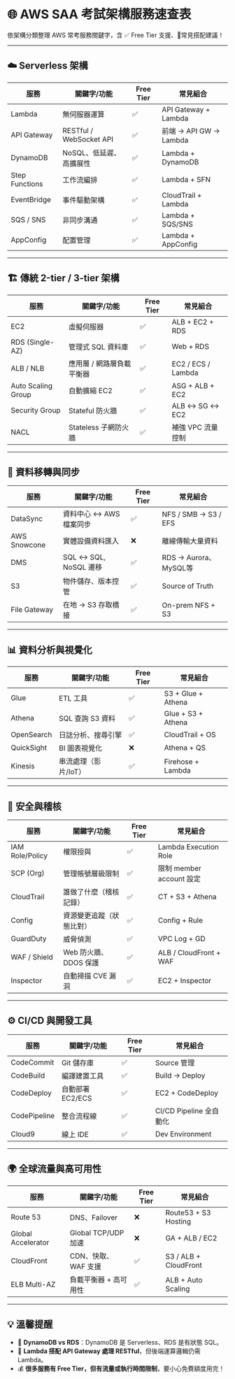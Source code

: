 # 🌐 AWS SAA 考試架構服務速查表

依架構分類整理 AWS 常考服務關鍵字，含 ✅ Free Tier 支援、🔗常見搭配建議！

---

## ☁️ Serverless 架構

| 服務              | 關鍵字/功能            | Free Tier | 常見組合                |
|-------------------|------------------------|-----------|-------------------------|
| Lambda            | 無伺服器運算            | ✅        | API Gateway + Lambda   |
| API Gateway       | RESTful / WebSocket API | ✅        | 前端 → API GW → Lambda |
| DynamoDB          | NoSQL、低延遲、高擴展性  | ✅        | Lambda + DynamoDB      |
| Step Functions    | 工作流編排              | ✅        | Lambda + SFN           |
| EventBridge       | 事件驅動架構              | ✅        | CloudTrail + Lambda    |
| SQS / SNS         | 非同步溝通              | ✅        | Lambda + SQS/SNS       |
| AppConfig         | 配置管理                | ✅        | Lambda + AppConfig     |

---

## 🏗️ 傳統 2-tier / 3-tier 架構

| 服務              | 關鍵字/功能              | Free Tier | 常見組合                   |
|-------------------|--------------------------|-----------|----------------------------|
| EC2               | 虛擬伺服器                | ✅        | ALB + EC2 + RDS           |
| RDS (Single-AZ)   | 管理式 SQL 資料庫         | ✅        | Web + RDS                 |
| ALB / NLB         | 應用層 / 網路層負載平衡器  | ✅        | EC2 / ECS / Lambda        |
| Auto Scaling Group| 自動擴縮 EC2              | ✅        | ASG + ALB + EC2           |
| Security Group    | Stateful 防火牆           | ✅        | ALB ↔ SG ↔ EC2            |
| NACL              | Stateless 子網防火牆       | ✅        | 補強 VPC 流量控制         |

---

## 🔄 資料移轉與同步

| 服務              | 關鍵字/功能              | Free Tier | 常見組合                   |
|-------------------|--------------------------|-----------|----------------------------|
| DataSync          | 資料中心 ↔ AWS 檔案同步    | ✅        | NFS / SMB → S3 / EFS      |
| AWS Snowcone      | 實體設備資料匯入          | ❌        | 離線傳輸大量資料           |
| DMS               | SQL ↔ SQL, NoSQL 遷移     | ✅        | RDS → Aurora、MySQL等     |
| S3                | 物件儲存、版本控管         | ✅        | Source of Truth           |
| File Gateway      | 在地 → S3 存取橋接         | ✅        | On-prem NFS + S3          |

---

## 📊 資料分析與視覺化

| 服務              | 關鍵字/功能              | Free Tier | 常見組合                   |
|-------------------|--------------------------|-----------|----------------------------|
| Glue              | ETL 工具                 | ✅        | S3 + Glue + Athena        |
| Athena            | SQL 查詢 S3 資料          | ✅        | Glue + S3 + Athena        |
| OpenSearch        | 日誌分析、搜尋引擎        | ✅        | CloudTrail + OS          |
| QuickSight        | BI 圖表視覺化              | ❌        | Athena + QS              |
| Kinesis           | 串流處理（影片/IoT）      | ✅        | Firehose + Lambda         |

---

## 🔐 安全與稽核

| 服務              | 關鍵字/功能              | Free Tier | 常見組合                   |
|-------------------|--------------------------|-----------|----------------------------|
| IAM Role/Policy   | 權限授與                 | ✅        | Lambda Execution Role     |
| SCP (Org)         | 管理帳號層級限制         | ✅        | 限制 member account 設定  |
| CloudTrail        | 誰做了什麼（稽核記錄）     | ✅        | CT + S3 + Athena          |
| Config            | 資源變更追蹤（狀態比對）   | ✅        | Config + Rule             |
| GuardDuty         | 威脅偵測                 | ✅        | VPC Log + GD              |
| WAF / Shield      | Web 防火牆、DDOS 保護     | ✅        | ALB / CloudFront + WAF    |
| Inspector         | 自動掃描 CVE 漏洞        | ✅        | EC2 + Inspector           |

---

## ⚙️ CI/CD 與開發工具

| 服務              | 關鍵字/功能              | Free Tier | 常見組合                   |
|-------------------|--------------------------|-----------|----------------------------|
| CodeCommit        | Git 儲存庫               | ✅        | Source 管理                |
| CodeBuild         | 編譯建置工具              | ✅        | Build → Deploy             |
| CodeDeploy        | 自動部署 EC2/ECS          | ✅        | EC2 + CodeDeploy           |
| CodePipeline      | 整合流程線                | ✅        | CI/CD Pipeline 全自動化    |
| Cloud9            | 線上 IDE                  | ✅        | Dev Environment            |

---

## 🌍 全球流量與高可用性

| 服務              | 關鍵字/功能              | Free Tier | 常見組合                   |
|-------------------|--------------------------|-----------|----------------------------|
| Route 53          | DNS、Failover            | ❌        | Route53 + S3 Hosting       |
| Global Accelerator| Global TCP/UDP 加速      | ❌        | GA + ALB / EC2             |
| CloudFront        | CDN、快取、WAF 支援       | ✅        | S3 / ALB + CloudFront      |
| ELB Multi-AZ      | 負載平衡器 + 高可用性      | ✅        | ALB + Auto Scaling         |

---

## 💡 溫馨提醒

- 🔄 **DynamoDB vs RDS**：DynamoDB 是 Serverless、RDS 是有狀態 SQL。
- 🧠 **Lambda 搭配 API Gateway 處理 RESTful**，但後端運算邏輯仍需 Lambda。
- 💰 **很多服務有 Free Tier，但有流量或執行時間限制**，要小心免費額度用完！
